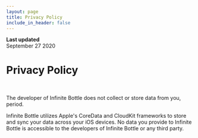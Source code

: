 ```yaml
---
layout: page
title: Privacy Policy
include_in_header: false
---
```


**Last updated**  
September 27 2020

# Privacy Policy
<br>

The developer of Infinite Bottle does not collect or store data from you, period.  

Infinite Bottle utilizes Apple's CoreData and CloudKit frameworks to store and sync your data across your iOS devices.  No data you provide to Infinite Bottle is accessible to the developers of Infinite Bottle or any third party.  
